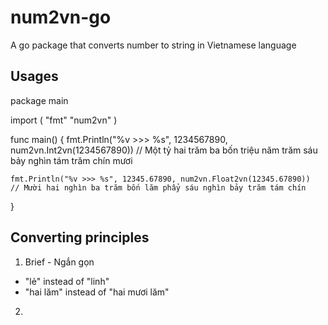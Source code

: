 # num2vn-go
A go package that converts number to string in Vietnamese language

## Usages

package main

import (
	"fmt"
	"num2vn"
)

func main() {
	fmt.Println("%v >>> %s", 1234567890, num2vn.Int2vn(1234567890))
	// Một tỷ hai trăm ba bốn triệu năm trăm sáu bảy nghìn tám trăm chín mươi

	fmt.Println("%v >>> %s", 12345.67890, num2vn.Float2vn(12345.67890))
	// Mười hai nghìn ba trăm bốn lăm phẩy sáu nghìn bảy trăm tám chín
}

## Converting principles

1. Brief - Ngắn gọn
- "lẻ" instead of "linh"
- "hai lăm" instead of "hai mươi lăm"
2. 
